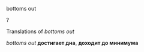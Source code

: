 bottoms out

?


Translations of _bottoms out_

_bottoms out_
**достигает дна**, **доходит до минимума**